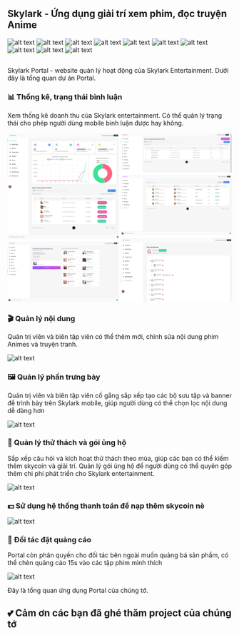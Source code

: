 ## Skylark - Ứng dụng giải trí xem phim, đọc truyện Anime

![alt text](https://img.shields.io/badge/Visual_Studio_Code-0078D4?style=for-the-badge&logo=visual%20studio%20code&logoColor=white)
![alt text](https://img.shields.io/badge/TypeScript-007ACC?style=for-the-badge&logo=typescript&logoColor=white)
![alt text](https://img.shields.io/badge/next%20js-000000?style=for-the-badge&logo=nextdotjs&logoColor=white)
![alt text](https://img.shields.io/badge/React-20232A?style=for-the-badge&logo=react&logoColor=61DAFB)
![alt text](https://img.shields.io/badge/Tailwind_CSS-38B2AC?style=for-the-badge&logo=tailwind-css&logoColor=white)
![alt text](https://img.shields.io/badge/React_Query-FF4154?style=for-the-badge&logo=ReactQuery&logoColor=white)
![alt text](https://img.shields.io/badge/Node%20js-339933?style=for-the-badge&logo=nodedotjs&logoColor=white)
![alt text](https://img.shields.io/badge/Vercel-000000?style=for-the-badge&logo=vercel&logoColor=white)
![alt text](https://img.shields.io/badge/MongoDB-4EA94B?style=for-the-badge&logo=mongodb&logoColor=white)
![alt text](https://img.shields.io/badge/firebase-ffca28?style=for-the-badge&logo=firebase&logoColor=black)

##
Skylark Portal - website quản lý hoạt động của Skylark Entertainment.
Dưới đây là tổng quan dự án Portal.
### 📊 Thống kê, trạng thái bình luận
Xem thống kê doanh thu của Skylark entertainment. Có thể quản lý trạng thái cho phép người dùng mobile bình luận được hay không.

![alt text](https://github.com/anhkhoatqt11/AnimeEntertainmentAdmin/blob/main/ReadmePICAdmin/Pic1.png)
### 🎬 Quản lý nội dung
Quản trị viên và biên tập viên có thể thêm mới, chỉnh sửa nội dung phim Animes và truyện tranh.

![alt text](https://github.com/anhkhoatqt11/AnimeEntertainmentAdmin/blob/main/ReadmePICAdmin/Pic2.png)
### 🖼 Quản lý phần trưng bày
Quản trị viên và biên tập viên cố gắng sắp xếp tạo các bộ sưu tập và banner để trình bày trên Skylark mobile, giúp người dùng có thể chọn lọc nội dung dễ dàng hơn

![alt text](https://github.com/anhkhoatqt11/AnimeEntertainmentAdmin/blob/main/ReadmePICAdmin/Pic3.png)
### 🚀 Quản lý thử thách và gói ủng hộ
Sắp xếp câu hỏi và kích hoạt thử thách theo mùa, giúp các bạn có thể kiếm thêm skycoin và giải trí. Quản lý gói ủng hộ để người dùng có thể quyên góp thêm chi phí phát triển cho Skylark entertainment.

![alt text](https://github.com/anhkhoatqt11/AnimeEntertainmentAdmin/blob/main/ReadmePICAdmin/Pic4.png)
### 💵 Sử dụng hệ thống thanh toán để nạp thêm skycoin nè
![alt text](https://github.com/anhkhoatqt11/AnimeEntertainmentAdmin/blob/main/ReadmePICAdmin/Pic5.png)
### 🌟 Đối tác đặt quảng cáo 
Portal còn phân quyền cho đối tác bên ngoài muốn quảng bá sản phẩm, có thể chèn quảng cáo 15s vào các tập phim mình thích

![alt text](https://github.com/anhkhoatqt11/AnimeEntertainmentAdmin/blob/main/ReadmePICAdmin/Pic6.png)

Đây là tổng quan ứng dụng Portal của chúng tớ.
## 💕 Cảm ơn các bạn đã ghé thăm project của chúng tớ


